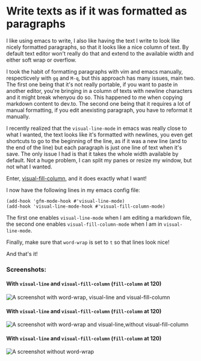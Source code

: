 # Write texts as if it was formatted as paragraphs

I like using emacs to write, I also like having the text I write to look like
nicely formatted paragraphs, so that it looks like a nice column of text. By
default text editor won't really do that and extend to the available width and
either soft wrap or overflow.

I took the habit of formatting paragraphs with vim and emacs manually,
respecticvely with `gq` and `M-q`, but this approach has many issues, main two.
The first one being that it's not really portable, if you want to paste in
another editor, you're bringing in a column of texts with newline characters
and it might break whenyou do so. This happened to me when copying markdown
content to dev.to.
The second one being that it requires a lot of manual formatting, if you edit
anexisting paragraph, you have to reformat it manually.

I recently realized that the `visual-line-mode` in emacs was really close to
what I wanted, the text looks like it's formatted with newlines, you even get
shortcuts to go to the beginning of the line, as if it was a new line (and to
the end of the line) but each paragraph is just one line of text when it's
save. The only issue I had is that it takes the whole width available by
default. Not a huge problem, I can split my panes or resize my window, but not
what I wanted.

Enter,
[visual-fill-column](https://github.com/joostkremers/visual-fill-column), and
it does exactly what I want!

I now have the following lines in my emacs config file:

```elisp
(add-hook 'gfm-mode-hook #'visual-line-mode)
(add-hook 'visual-line-mode-hook #'visual-fill-column-mode)
```

The first one enables `visual-line-mode` when I am editing a markdown file, the
second one enables `visual-fill-column-mode` when I am in `visual-line-mode`.

Finally, make sure that `word-wrap` is set to `t` so that lines look nice!

And that's it!

### Screenshots:

#### With `visual-line` and `visual-fill-column` (`fill-column` at 120)

![A screenshot with word-wrap, visual-line and visual-fill-column](final.png)


#### With `visual-line` and `visual-fill-column` (`fill-column` at 120)

![A screenshot with word-wrap and visual-line,without visual-fill-column](without-visual-fill-column.png)


#### With `visual-line` and `visual-fill-column` (`fill-column` at 120)

![A screenshot without word-wrap](without-word-wrap.png)
